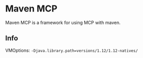 # Maven MCP
Maven MCP is a framework for using MCP with maven.

## Info
VMOptions: `-Djava.library.path=versions/1.12/1.12-natives/` 